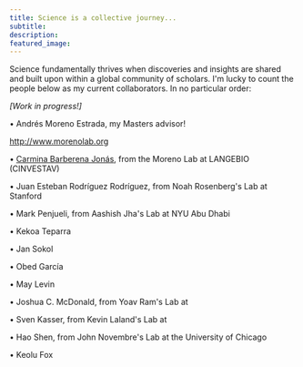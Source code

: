 ```yaml
---
title: Science is a collective journey...
subtitle: 
description:
featured_image:
---
```


Science fundamentally thrives when discoveries and insights are shared and built upon within a global community of scholars. I'm lucky to count the people below as my current collaborators. In no particular order:

<i>[Work in progress!]</i>

<p><span>&#8226;</span> Andrés Moreno Estrada, my Masters advisor!</p>

http://www.morenolab.org

<p><span>&#8226;</span> <a href="https://scholar.google.com/citations?user=W39_jzcAAAAJ&hl=en">Carmina Barberena Jonás</a>, from the Moreno Lab at LANGEBIO (CINVESTAV)</p>
<p><span>&#8226;</span> Juan Esteban Rodríguez Rodríguez, from Noah Rosenberg's Lab at Stanford</p>
<p><span>&#8226;</span> Mark Penjueli, from Aashish Jha's Lab at NYU Abu Dhabi</p>
<p><span>&#8226;</span> Kekoa Teparra</p>
<p><span>&#8226;</span> Jan Sokol</p>
<p><span>&#8226;</span> Obed García</p>
<p><span>&#8226;</span> May Levin</p>
<p><span>&#8226;</span> Joshua C. McDonald, from Yoav Ram's Lab at </p>
<p><span>&#8226;</span> Sven Kasser, from Kevin Laland's Lab at </p>
<p><span>&#8226;</span> Hao Shen, from John Novembre's Lab at the University of Chicago</p>
<p><span>&#8226;</span> Keolu Fox</p>
